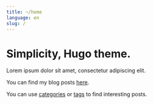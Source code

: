 ```yaml
---
title: ~/home
language: en
slug: /
---
```


# Simplicity, Hugo theme.

Lorem ipsum dolor sit amet, consectetur adipiscing elit.

You can find my blog posts [here](/posts/).

You can use [categories](/categories/) or [tags](/tags/) to find interesting posts.
